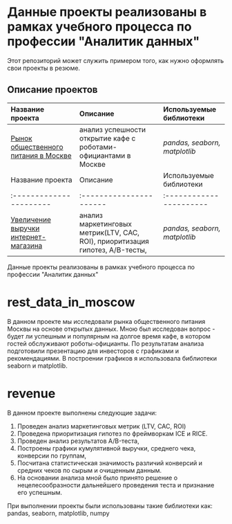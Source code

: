 # Данные проекты реализованы в рамках учебного процесса по профессии "Аналитик данных"

Этот репозиторий может служить примером того, как нужно оформлять свои проекты в резюме.

## Описание проектов 

| Название проекта | Описание | Используемые библиотеки | 
| :---------------------- | :---------------------- | :---------------------- |
| [Рынок общественного питания в Москве](rest_data_in_moscow) | анализ успешности открытие кафе с роботами-официантами в Москве| *pandas, seaborn, matplotlib* |
| Название проекта | Описание | Используемые библиотеки | 
| :---------------------- | :---------------------- | :---------------------- |
| [Увеличение выручки интернет-магазина](revenue) | анализ маркетинговых метрик(LTV, CAC, ROI), приоритизация гипотез, A/B-тесты, | *pandas, seaborn, matplotlib* |
Данные проекты реализованы в рамках учебного процесса по профессии "Аналитик данных"

# rest_data_in_moscow

В данном проекте мы исследовали рынка общественного питания Москвы на основе открытых данных. 
Мною был исследован вопрос - будет ли успешным и популярным на долгое время кафе, в котором гостей обслуживают роботы-официанты. 
По результатам анализа подготовили презентацию для инвесторов с графиками и рекомендациями.
В построении графиков я использовала библиотеки seaborn и matplotlib. 

# revenue
В данном проекте выполнены следующие задачи:

1. Проведен анализ маркетинговых метрик (LTV, CAC, ROI)
2. Проведена приоритизация гипотез по фреймворкам ICE и RICE. 
3. Проведен анализ результатов A/B-теста, 
4. Построены графики кумулятивной выручки, среднего чека, конверсии по группам, 
5. Посчитана статистическая значимость различий конверсий и средних чеков по сырым и очищенным данным. 
6. На основании анализа мной было принято решение о нецелесообразности дальнейшего проведения теста и признание его успешным.

При выполнении проекты были использованы такие библиотеки как: pandas, seaborn, matplotlib, numpy
